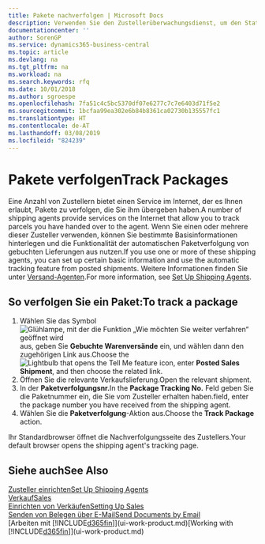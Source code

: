```yaml
---
title: Pakete nachverfolgen | Microsoft Docs
description: Verwenden Sie den Zustellerüberwachungsdienst, um den Status einer Lieferung anzuzeigen.
documentationcenter: ''
author: SorenGP
ms.service: dynamics365-business-central
ms.topic: article
ms.devlang: na
ms.tgt_pltfrm: na
ms.workload: na
ms.search.keywords: rfq
ms.date: 10/01/2018
ms.author: sgroespe
ms.openlocfilehash: 7fa51c4c5bc5370df07e6277c7c7e6403d71f5e2
ms.sourcegitcommit: 1bcfaa99ea302e6b84b8361ca02730b135557fc1
ms.translationtype: HT
ms.contentlocale: de-AT
ms.lasthandoff: 03/08/2019
ms.locfileid: "824239"
---
```

# <a name="track-packages"></a><span data-ttu-id="08866-103">Pakete verfolgen</span><span class="sxs-lookup"><span data-stu-id="08866-103">Track Packages</span></span>
<span data-ttu-id="08866-104">Eine Anzahl von Zustellern bietet einen Service im Internet, der es Ihnen erlaubt, Pakete zu verfolgen, die Sie ihm übergeben haben.</span><span class="sxs-lookup"><span data-stu-id="08866-104">A number of shipping agents provide services on the Internet that allow you to track parcels you have handed over to the agent.</span></span> <span data-ttu-id="08866-105">Wenn Sie einen oder mehrere dieser Zusteller verwenden, können Sie bestimmte Basisinformationen hinterlegen und die Funktionalität der automatischen Paketverfolgung von gebuchten Lieferungen aus nutzen.</span><span class="sxs-lookup"><span data-stu-id="08866-105">If you use one or more of these shipping agents, you can set up certain basic information and use the automatic tracking feature from posted shipments.</span></span> <span data-ttu-id="08866-106">Weitere Informationen finden Sie unter [Versand-Agenten](sales-how-to-set-up-shipping-agents.md).</span><span class="sxs-lookup"><span data-stu-id="08866-106">For more information, see [Set Up Shipping Agents](sales-how-to-set-up-shipping-agents.md).</span></span>  

## <a name="to-track-a-package"></a><span data-ttu-id="08866-107">So verfolgen Sie ein Paket:</span><span class="sxs-lookup"><span data-stu-id="08866-107">To track a package</span></span>
1. <span data-ttu-id="08866-108">Wählen Sie das Symbol ![Glühlampe, mit der die Funktion „Wie möchten Sie weiter verfahren“ geöffnet wird](media/ui-search/search_small.png "Wie möchten Sie weiter verfahren?") aus, geben Sie **Gebuchte Warenversände** ein, und wählen dann den zugehörigen Link aus.</span><span class="sxs-lookup"><span data-stu-id="08866-108">Choose the ![Lightbulb that opens the Tell Me feature](media/ui-search/search_small.png "Tell me what you want to do") icon, enter **Posted Sales Shipment**, and then choose the related link.</span></span>
2. <span data-ttu-id="08866-109">Öffnen Sie die relevante Verkaufslieferung.</span><span class="sxs-lookup"><span data-stu-id="08866-109">Open the relevant shipment.</span></span>
3. <span data-ttu-id="08866-110">In der **Paketverfolgungsnr.**</span><span class="sxs-lookup"><span data-stu-id="08866-110">In the **Package Tracking No.**</span></span> <span data-ttu-id="08866-111">Feld geben Sie die Paketnummer ein, die Sie vom Zusteller erhalten haben.</span><span class="sxs-lookup"><span data-stu-id="08866-111">field, enter the package number you have received from the shipping agent.</span></span>
4. <span data-ttu-id="08866-112">Wählen Sie die **Paketverfolgung**-Aktion aus.</span><span class="sxs-lookup"><span data-stu-id="08866-112">Choose the **Track Package** action.</span></span>

<span data-ttu-id="08866-113">Ihr Standardbrowser öffnet die Nachverfolgungsseite des Zustellers.</span><span class="sxs-lookup"><span data-stu-id="08866-113">Your default browser opens the shipping agent's tracking page.</span></span>

## <a name="see-also"></a><span data-ttu-id="08866-114">Siehe auch</span><span class="sxs-lookup"><span data-stu-id="08866-114">See Also</span></span>
[<span data-ttu-id="08866-115">Zusteller einrichten</span><span class="sxs-lookup"><span data-stu-id="08866-115">Set Up Shipping Agents</span></span>](sales-how-to-set-up-shipping-agents.md)  
[<span data-ttu-id="08866-116">Verkauf</span><span class="sxs-lookup"><span data-stu-id="08866-116">Sales</span></span>](sales-manage-sales.md)  
[<span data-ttu-id="08866-117">Einrichten von Verkäufen</span><span class="sxs-lookup"><span data-stu-id="08866-117">Setting Up Sales</span></span>](sales-setup-sales.md)  
[<span data-ttu-id="08866-118">Senden von Belegen über E-Mail</span><span class="sxs-lookup"><span data-stu-id="08866-118">Send Documents by Email</span></span>](ui-how-send-documents-email.md)  
<span data-ttu-id="08866-119">[Arbeiten mit [!INCLUDE[d365fin](includes/d365fin_md.md)]](ui-work-product.md)</span><span class="sxs-lookup"><span data-stu-id="08866-119">[Working with [!INCLUDE[d365fin](includes/d365fin_md.md)]](ui-work-product.md)</span></span>
